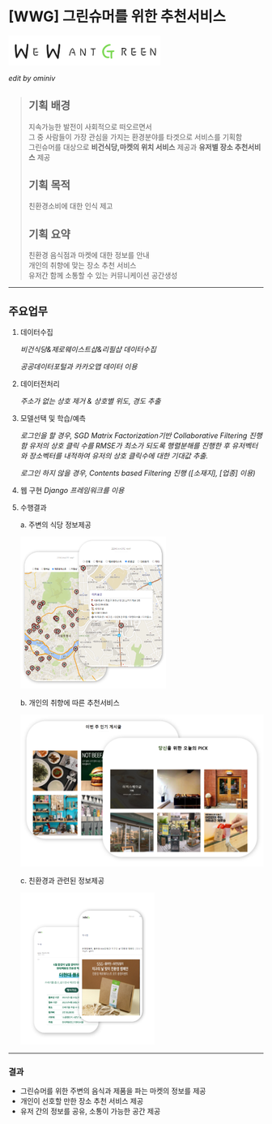 # [WWG] 그린슈머를 위한 추천서비스 

<img src="README.assets/WWG.png"  width=300 ailgn=center>  

*edit by ominiv*

> ## 기획 배경
> 지속가능한 발전이 사회적으로 떠오르면서 <br>
> 그 중 사람들이 가장 관심을 가지는 환경분야를 타겟으로 서비스를 기획함 <br>
> 그린슈머를 대상으로  **비건식당,마켓의 위치 서비스** 제공과 **유저별 장소 추천서비스** 제공
> 
> ## 기획 목적
> 친환경소비에 대한 인식 제고
> 
> ## 기획 요약
> 친환경 음식점과 마켓에 대한 정보를 안내 <br>
> 개인의 취향에 맞는 장소 추천 서비스<br>
> 유저간 함께 소통할 수 있는 커뮤니케이션 공간생성
> 

---

## 주요업무

1. 데이터수집
    
    *비건식당&제로웨이스트샵&리필샵 데이터수집*
    
    *공공데이터포털과 카카오맵 데이터 이용*
    
2. 데이터전처리
    
    *주소가 없는 상호 제거 & 상호별 위도, 경도 추출*
    
3. 모델선택 및 학습/예측
    
    *로그인을 할 경우, SGD Matrix Factorization기반 Collaborative Filtering 진행함 유저의 상호 클릭 수를 RMSE가 최소가 되도록 행렬분해를 진행한 후 유저벡터와 장소벡터를 내적하여 유저의 상호 클릭수에 대한 기대값 추출.*
    
    *로그인 하지 않을 경우, Contents based Filtering 진행 ([소재지], [업종] 이용)*
    
4. 웹 구현
    *Django 프레임워크를 이용*
    
5. 수행결과
    
    a. 주변의 식당 정보제공

    <img src="README.assets/About_map.png"  height=300>

    b. 개인의 취향에 따른 추천서비스

    <img src="README.assets/About_recomm.png"  height=300>

    c. 친환경과 관련된 정보제공

    <img src="README.assets/About_board.png"  height=300>

---

### 결과

- 그린슈머를 위한 주변의 음식과 제품을 파는 마켓의 정보를 제공
- 개인이 선호할 만한 장소 추천 서비스 제공
- 유저 간의 정보를 공유, 소통이 가능한 공간 제공